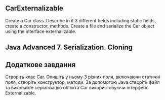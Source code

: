 ## CarExternalizable
Create a Car class. Describe in it 3 different fields including static fields, create a constructor, methods. Create a file and serialize the Car object using the interface externalizable.
## Java Advanced 7. Serialization. Cloning
## Додаткове завдання
Створіть клас Car.
Опишіть у ньому 3 різних поля, включаючи статичні поля, створіть конструктор, методи.
За допомогою Java створіть файл та виконайте серіалізацію об'єкта Car використовуючи інтерфейс Externalizable.
